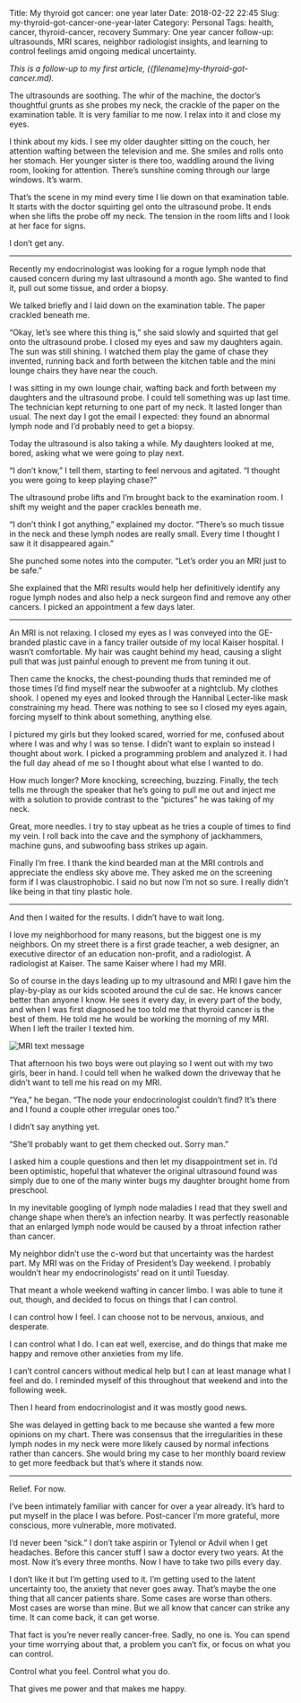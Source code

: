 Title: My thyroid got cancer: one year later
Date: 2018-02-22 22:45
Slug: my-thyroid-got-cancer-one-year-later
Category: Personal
Tags: health, cancer, thyroid-cancer, recovery
Summary: One year cancer follow-up: ultrasounds, MRI scares, neighbor radiologist insights, and learning to control feelings amid ongoing medical uncertainty.

*This is a follow-up to my first article, ({filename}my-thyroid-got-cancer.md).*

The ultrasounds are soothing. The whir of the machine, the doctor’s thoughtful grunts as she probes my neck, the crackle of the paper on the examination table. It is very familiar to me now. I relax into it and close my eyes.

I think about my kids. I see my older daughter sitting on the couch, her attention wafting between the television and me. She smiles and rolls onto her stomach. Her younger sister is there too, waddling around the living room, looking for attention. There’s sunshine coming through our large windows. It’s warm.

That’s the scene in my mind every time I lie down on that examination table. It starts with the doctor squirting gel onto the ultrasound probe. It ends when she lifts the probe off my neck. The tension in the room lifts and I look at her face for signs.

I don’t get any.

---

Recently my endocrinologist was looking for a rogue lymph node that caused concern during my last ultrasound a month ago. She wanted to find it, pull out some tissue, and order a biopsy.

We talked briefly and I laid down on the examination table. The paper crackled beneath me.

“Okay, let’s see where this thing is,” she said slowly and squirted that gel onto the ultrasound probe. I closed my eyes and saw my daughters again. The sun was still shining. I watched them play the game of chase they invented, running back and forth between the kitchen table and the mini lounge chairs they have near the couch.

I was sitting in my own lounge chair, wafting back and forth between my daughters and the ultrasound probe. I could tell something was up last time. The technician kept returning to one part of my neck. It lasted longer than usual. The next day I got the email I expected: they found an abnormal lymph node and I’d probably need to get a biopsy.

Today the ultrasound is also taking a while. My daughters looked at me, bored, asking what we were going to play next.

“I don’t know,” I tell them, starting to feel nervous and agitated. “I thought you were going to keep playing chase?”

The ultrasound probe lifts and I’m brought back to the examination room. I shift my weight and the paper crackles beneath me.

“I don’t think I got anything,” explained my doctor. “There’s so much tissue in the neck and these lymph nodes are really small. Every time I thought I saw it it disappeared again.”

She punched some notes into the computer. “Let’s order you an MRI just to be safe.”

She explained that the MRI results would help her definitively identify any rogue lymph nodes and also help a neck surgeon find and remove any other cancers. I picked an appointment a few days later.

---

An MRI is not relaxing. I closed my eyes as I was conveyed into the GE-branded plastic cave in a fancy trailer outside of my local Kaiser hospital. I wasn’t comfortable. My hair was caught behind my head, causing a slight pull that was just painful enough to prevent me from tuning it out.

Then came the knocks, the chest-pounding thuds that reminded me of those times I’d find myself near the subwoofer at a nightclub. My clothes shook. I opened my eyes and looked through the Hannibal Lecter-like mask constraining my head. There was nothing to see so I closed my eyes again, forcing myself to think about something, anything else.

I pictured my girls but they looked scared, worried for me, confused about where I was and why I was so tense. I didn’t want to explain so instead I thought about work. I picked a programming problem and analyzed it. I had the full day ahead of me so I thought about what else I wanted to do.

How much longer? More knocking, screeching, buzzing. Finally, the tech tells me through the speaker that he’s going to pull me out and inject me with a solution to provide contrast to the “pictures” he was taking of my neck.

Great, more needles. I try to stay upbeat as he tries a couple of times to find my vein. I roll back into the cave and the symphony of jackhammers, machine guns, and subwoofing bass strikes up again.

Finally I’m free. I thank the kind bearded man at the MRI controls and appreciate the endless sky above me. They asked me on the screening form if I was claustrophobic. I said no but now I’m not so sure. I really didn’t like being in that tiny plastic hole.

---

And then I waited for the results. I didn’t have to wait long.

I love my neighborhood for many reasons, but the biggest one is my neighbors. On my street there is a first grade teacher, a web designer, an executive director of an education non-profit, and a radiologist. A radiologist at Kaiser. The same Kaiser where I had my MRI.

So of course in the days leading up to my ultrasound and MRI I gave him the play-by-play as our kids scooted around the cul de sac. He knows cancer better than anyone I know. He sees it every day, in every part of the body, and when I was first diagnosed he too told me that thyroid cancer is the best of them. He told me he would be working the morning of my MRI. When I left the trailer I texted him.

![MRI text message]({static}/images/2018/02/9c923-1eqwcpmepbrtrzwhmzpt8ya.png)

That afternoon his two boys were out playing so I went out with my two girls, beer in hand. I could tell when he walked down the driveway that he didn’t want to tell me his read on my MRI.

“Yea,” he began. “The node your endocrinologist couldn’t find? It’s there and I found a couple other irregular ones too.”

I didn’t say anything yet.

“She’ll probably want to get them checked out. Sorry man.”

I asked him a couple questions and then let my disappointment set in. I’d been optimistic, hopeful that whatever the original ultrasound found was simply due to one of the many winter bugs my daughter brought home from preschool.

In my inevitable googling of lymph node maladies I read that they swell and change shape when there’s an infection nearby. It was perfectly reasonable that an enlarged lymph node would be caused by a throat infection rather than cancer.

My neighbor didn’t use the c-word but that uncertainty was the hardest part. My MRI was on the Friday of President’s Day weekend. I probably wouldn’t hear my endocrinologists’ read on it until Tuesday.

That meant a whole weekend wafting in cancer limbo. I was able to tune it out, though, and decided to focus on things that I can control.

I can control how I feel. I can choose not to be nervous, anxious, and desperate.

I can control what I do. I can eat well, exercise, and do things that make me happy and remove other anxieties from my life.

I can’t control cancers without medical help but I can at least manage what I feel and do. I reminded myself of this throughout that weekend and into the following week.

Then I heard from endocrinologist and it was mostly good news.

She was delayed in getting back to me because she wanted a few more opinions on my chart. There was consensus that the irregularities in these lymph nodes in my neck were more likely caused by normal infections rather than cancers. She would bring my case to her monthly board review to get more feedback but that’s where it stands now.

---

Relief. For now.

I’ve been intimately familiar with cancer for over a year already. It’s hard to put myself in the place I was before. Post-cancer I’m more grateful, more conscious, more vulnerable, more motivated.

I’d never been “sick.” I don’t take aspirin or Tylenol or Advil when I get headaches. Before this cancer stuff I saw a doctor every two years. At the most. Now it’s every three months. Now I have to take two pills every day.

I don’t like it but I’m getting used to it. I’m getting used to the latent uncertainty too, the anxiety that never goes away. That’s maybe the one thing that all cancer patients share. Some cases are worse than others. Most cases are worse than mine. But we all know that cancer can strike any time. It can come back, it can get worse.

That fact is you’re never really cancer-free. Sadly, no one is. You can spend your time worrying about that, a problem you can’t fix, or focus on what you can control.

Control what you feel. Control what you do.

That gives me power and that makes me happy.